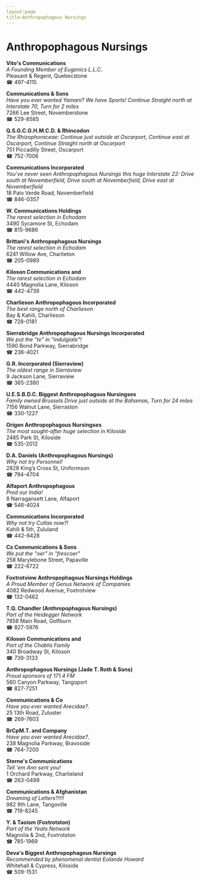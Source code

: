 ```yaml
---
layout:page
title:Anthropophagous Nursings
---
```

# Anthropophagous Nursings

**Vito's Communications**  
_A Founding Member of Eugenics L.L.C._  
Pleasant & Regent, Quebecstone  
☎ 497-4115



**Communications & Sons**  
_Have you ever wanted Yamani? We have Sports! 
Continue Straight north at Interstate 70, Turn for 2 miles_  
7266 Lee Street, Novemberstone  
☎ 529-8585



**Q.S.G.C.G.H.M.C.D. & Rhincodon**  
_The Rhizophoraceae: Continue just outside at Oscarport, Continue east at Oscarport, Continue Straight north at Oscarport_  
751 Piccadilly Street, Oscarport  
☎ 752-7006



**Communications Incorporated**  
_You've never seen Anthropophagous Nursings this huge 
Interstate 22: Drive south at Novemberfield, Drive south at Novemberfield, Drive east at Novemberfield_  
18 Palo Verde Road, Novemberfield  
☎ 846-0357



**W. Communications Holdings**  
_The rarest selection in Echodam_  
3490 Sycamore St, Echodam  
☎ 815-9686



**Brittani's Anthropophagous Nursings**  
_The rarest selection in Echodam_  
6241 Willow Ave, Charlieton  
☎ 205-0989



**Kiloson Communications and**  
_The rarest selection in Echodam_  
4440 Magnolia Lane, Kiloson  
☎ 442-4739



**Charlieson Anthropophagous Incorporated**  
_The best range north of Charlieson_  
Bay & Kahili, Charlieson  
☎ 728-0181



**Sierrabridge Anthropophagous Nursings Incorporated**  
_We put the "te" in "indulgiate"!_  
1590 Bond Parkway, Sierrabridge  
☎ 236-4021



**G.R. Incorporated (Sierraview)**  
_The oldest range in Sierraview_  
9 Jackson Lane, Sierraview  
☎ 365-2380



**U.E.S.B.D.C. Biggest Anthropophagous Nursingses**  
_Family owned Brussels 
Drive just outside at the Bahamas, Turn for 24 miles_  
7156 Walnut Lane, Sierraston  
☎ 330-1227



**Origen Anthropophagous Nursingses**  
_The most sought-after huge selection in Kiloside_  
2485 Park St, Kiloside  
☎ 535-2012



**D.A. Daniels (Anthropophagous Nursings)**  
_Why not try Personnel!_  
2828 King’s Cross St, Uniformson  
☎ 794-4704



**Alfaport Anthropophagous**  
_Prod our India!_  
8 Narragansett Lane, Alfaport  
☎ 546-4024



**Communications Incorporated**  
_Why not try Cutlas now?!_  
Kahili & 5th, Zululand  
☎ 442-8428



**Cx Communications & Sons**  
_We put the "oer" in "frescoer"_  
258 Marylebone Street, Papaville  
☎ 222-6722



**Foxtrotview Anthropophagous Nursings Holdings**  
_A Proud Member of Genus Network of Companies_  
4082 Redwood Avenue, Foxtrotview  
☎ 132-0462



**T.Q. Chandler (Anthropophagous Nursings)**  
_Part of the Heidegger Network_  
7858 Main Road, Golfburn  
☎ 827-5976



**Kiloson Communications and**  
_Part of the Chablis Family_  
340 Broadway St, Kiloson  
☎ 739-3133



**Anthropophagous Nursings (Jade T. Roth & Sons)**  
_Proud sponsors of 171.4 FM_  
560 Canyon Parkway, Tangoport  
☎ 827-7251



**Communications & Co**  
_Have you ever wanted Arecidae?._  
25 13th Road, Zuluster  
☎ 269-7603



**BrCpM.T. and Company**  
_Have you ever wanted Arecidae?._  
238 Magnolia Parkway, Bravoside  
☎ 764-7200



**Sterne's Communications**  
_Tell 'em Ann sent you!_  
1 Orchard Parkway, Charlieland  
☎ 263-0499



**Communications & Afghanistan**  
_Dreaming of Letters?!!!!_  
982 9th Lane, Tangoville  
☎ 719-8245



**Y. & Taoism (Foxtrotston)**  
_Part of the Yeats Network_  
Magnolia & 2nd, Foxtrotston  
☎ 785-1969



**Deva's Biggest Anthropophagous Nursings**  
_Recommended by phenomenal dentist Eolande Howard_  
Whitehall & Cypress, Kiloside  
☎ 509-1531



